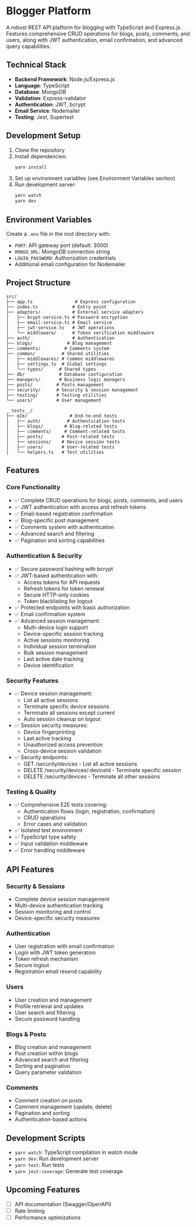 # Blogger Platform

A robust REST API platform for blogging with TypeScript and Express.js. Features comprehensive CRUD operations for blogs, posts, comments, and users, along with JWT authentication, email confirmation, and advanced query capabilities.

## Technical Stack

- **Backend Framework**: Node.js/Express.js
- **Language**: TypeScript
- **Database**: MongoDB
- **Validation**: Express-validator
- **Authentication**: JWT, bcrypt
- **Email Service**: Nodemailer
- **Testing**: Jest, Supertest

## Development Setup

1. Clone the repository
2. Install dependencies:
   ```bash
   yarn install
   ```
3. Set up environment variables (see Environment Variables section)
4. Run development server:
   ```bash
   yarn watch
   yarn dev
   ```

## Environment Variables

Create a `.env` file in the root directory with:

- `PORT`: API gateway port (default: 3000)
- `MONGO_URL`: MongoDB connection string
- `LOGIN_PASSWORD`: Authorization credentials
- Additional email configuration for Nodemailer

## Project Structure

```
src/
├── app.ts                # Express configuration
├── index.ts             # Entry point
├── adapters/            # External service adapters
│   ├── bcypt-service.ts # Password encryption
│   ├── email-service.ts # Email service
│   ├── jwt-service.ts   # JWT operations
│   └── middleware/      # Token verification middleware
├── auth/                # Authentication
├── blogs/             # Blog management
├── comments/         # Comments system
├── common/          # Shared utilities
│   ├── middlewares/ # Common middlewares
│   ├── settings.ts  # Global settings
│   └── types/      # Shared types
├── db/             # Database configuration
├── managers/       # Business logic managers
├── posts/         # Posts management
├── security/      # Security & session management
├── testing/       # Testing utilities
└── users/         # User management

__tests__/
├── e2e/                # End-to-end tests
│   ├── auth/          # Authentication tests
│   ├── blogs/        # Blog-related tests
│   ├── comments/     # Comment-related tests
│   ├── posts/       # Post-related tests
│   ├── sessions/    # Device session tests
│   ├── users/       # User-related tests
│   └── helpers.ts   # Test utilities
```

## Features

### Core Functionality

- ✅ Complete CRUD operations for blogs, posts, comments, and users
- ✅ JWT authentication with access and refresh tokens
- ✅ Email-based registration confirmation
- ✅ Blog-specific post management
- ✅ Comments system with authentication
- ✅ Advanced search and filtering
- ✅ Pagination and sorting capabilities

### Authentication & Security

- ✅ Secure password hashing with bcrypt
- ✅ JWT-based authentication with:
  - Access tokens for API requests
  - Refresh tokens for token renewal
  - Secure HTTP-only cookies
  - Token blacklisting for logout
- ✅ Protected endpoints with basic authorization
- ✅ Email confirmation system
- ✅ Advanced session management:
  - Multi-device login support
  - Device-specific session tracking
  - Active sessions monitoring
  - Individual session termination
  - Bulk session management
  - Last active date tracking
  - Device identification

### Security Features

- ✅ Device session management:
  - List all active sessions
  - Terminate specific device sessions
  - Terminate all sessions except current
  - Auto session cleanup on logout
- ✅ Session security measures:
  - Device fingerprinting
  - Last active tracking
  - Unauthorized access prevention
  - Cross-device session validation
- ✅ Security endpoints:
  - GET /security/devices - List all active sessions
  - DELETE /security/devices/:deviceId - Terminate specific session
  - DELETE /security/devices - Terminate all other sessions

### Testing & Quality

- ✅ Comprehensive E2E tests covering:
  - Authentication flows (login, registration, confirmation)
  - CRUD operations
  - Error cases and validation
- ✅ Isolated test environment
- ✅ TypeScript type safety
- ✅ Input validation middleware
- ✅ Error handling middleware

## API Features

### Security & Sessions

- Complete device session management
- Multi-device authentication tracking
- Session monitoring and control
- Device-specific security measures

### Authentication

- User registration with email confirmation
- Login with JWT token generation
- Token refresh mechanism
- Secure logout
- Registration email resend capability

### Users

- User creation and management
- Profile retrieval and updates
- User search and filtering
- Secure password handling

### Blogs & Posts

- Blog creation and management
- Post creation within blogs
- Advanced search and filtering
- Sorting and pagination
- Query parameter validation

### Comments

- Comment creation on posts
- Comment management (update, delete)
- Pagination and sorting
- Authentication-based actions

## Development Scripts

- `yarn watch`: TypeScript compilation in watch mode
- `yarn dev`: Run development server
- `yarn test`: Run tests
- `yarn jest:coverage`: Generate test coverage

## Upcoming Features

- [ ] API documentation (Swagger/OpenAPI)
- [ ] Rate limiting
- [ ] Performance optimizations

